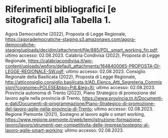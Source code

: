 # Riferimenti bibliografici [e sitografici] alla Tabella 1.
	 	 	 	 
Agorà Democratiche (2022), Proposta di Legge Regionale, https://agorademocratiche-staging.s3.amazonaws.com/agora-democratiche-staging/uploads/decidim/attachment/file/885/PDL_smart_working_fin.pdf; ultimo accesso: 02.08.2023.
Calabria Condivisa (2022), Proposta di Legge Regionale, https://calabriacondivisa.it/wp-content/uploads/wpforo/default_attachments/1648400065-PROPOSTA-DI-LEGGE-REGIONALE-SW.pdf; ultimo accesso: 02.08.2023.
Consiglio Regionale della Basilicata (2022), Proposta di Legge Regionale, http://atticonsiglio.consiglio.basilicata.it/AD_Elenco_Atti_Segreteria_Commissioni?cognome=POLESE&tipo=PdL&leg=XI; ultimo accesso: 02.08.2023.
Provincia autonoma di Trento (2022), Piano Strategico di promozione del lavoro agile nella provincia di Trento, https://www.provincia.tn.it/Documenti-e-dati/Documenti-di-programmazione/Piano-Strategico-di-promozione-del-lavoro-agile-nella-provincia-di-Trento; ultimo accesso: 02.08.2023.
Regione Piemonte (2021), Sostegno al lavoro agile o smart working, https://www.regione.piemonte.it/web/temi/istruzione-formazione-lavoro/lavoro/strumenti-per-competitivita-delle-imprese/sostegno-al-lavoro-agile-smart-working; ultimo accesso: 02.08.2023.

